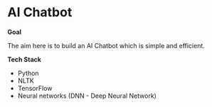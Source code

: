 # AI Chatbot

**Goal**

The aim here is to build an AI Chatbot which is simple and efficient.

**Tech Stack**

- Python
- NLTK
- TensorFlow
- Neural networks (DNN - Deep Neural Network)

